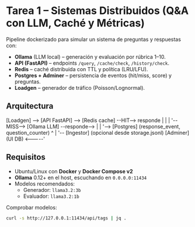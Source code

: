 # Tarea 1 – Sistemas Distribuidos (Q&A con LLM, Caché y Métricas)

Pipeline dockerizado para simular un sistema de preguntas y respuestas con:
- **Ollama** (LLM local) – generación y evaluación por rúbrica 1–10.
- **API (FastAPI)** – endpoints `/query`, `/cache/check`, `/history/check`.
- **Redis** – caché distribuida con TTL y política (LRU/LFU).
- **Postgres + Adminer** – persistencia de eventos (hit/miss, score) y preguntas.
- **Loadgen** – generador de tráfico (Poisson/Lognormal).

## Arquitectura
[Loadgen] --> [API FastAPI] --> [Redis cache] --HIT--> responde
| |
| '--MISS--> [Ollama LLM] --responde-->
| |
'--> [Postgres] (response_event, question_counter)
^
| '-- [Ingestor] (opcional desde storage.jsonl)
[Adminer] (UI DB) <-----'
## Requisitos

- Ubuntu/Linux con **Docker** y **Docker Compose v2**
- **Ollama** 0.12+ en el host, escuchando en `0.0.0.0:11434`
- Modelos recomendados:
  - Generador: `llama3.2:3b`
  - Evaluador: `llama3.2:1b`

Comprobar modelos:
```bash
curl -s http://127.0.0.1:11434/api/tags | jq .
